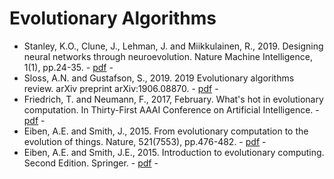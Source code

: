 # Evolutionary Algorithms

* Stanley, K.O., Clune, J., Lehman, J. and Miikkulainen, R., 2019. Designing neural networks through neuroevolution. Nature Machine Intelligence, 1(1), pp.24-35. - [pdf](https://www.nature.com/articles/s42256-018-0006-z) -
* Sloss, A.N. and Gustafson, S., 2019. 2019 Evolutionary algorithms review. arXiv preprint arXiv:1906.08870. - [pdf](https://arxiv.org/pdf/1906.08870.pdf) -
* Friedrich, T. and Neumann, F., 2017, February. What's hot in evolutionary computation. In Thirty-First AAAI Conference on Artificial Intelligence. - [pdf](https://aaai.org/ocs/index.php/AAAI/AAAI17/paper/view/14809/14019) - 
* Eiben, A.E. and Smith, J., 2015. From evolutionary computation to the evolution of things. Nature, 521(7553), pp.476-482. - [pdf](https://www.nature.com/articles/nature14544) -
* Eiben, A.E. and Smith, J.E., 2015. Introduction to evolutionary computing. Second Edition. Springer. - [pdf](https://link.springer.com/book/10.1007/978-3-662-44874-8) -

